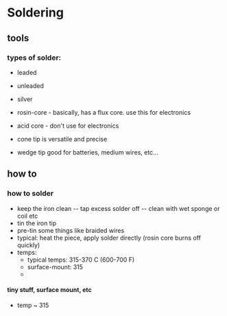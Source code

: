 # Soldering

## tools

### types of solder:
  - leaded
  - unleaded
  - silver
  - rosin-core - basically, has a flux core.  use this for electronics
  - acid core - don't use for electronics

- cone tip is versatile and precise
- wedge tip good for batteries, medium wires, etc...
## how to

### how to solder
  - keep the iron clean -- tap excess solder off -- clean with wet sponge or coil etc
  - tin the iron tip
  - pre-tin some things like braided wires
  - typical: heat the piece, apply solder directly (rosin core burns off quickly)
  - temps:
    - typical temps: 315-370 C (600-700 F)
    - surface-mount: 315
    -  

#### tiny stuff, surface mount, etc
  - temp ~ 315